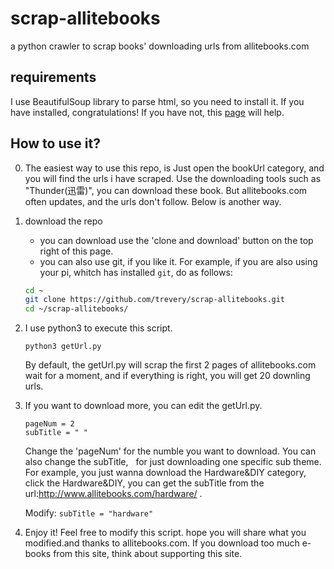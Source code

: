 # scrap-allitebooks
a python crawler to scrap books' downloading urls from allitebooks.com

## requirements
I use BeautifulSoup library to parse html, so you need to install it.
If you have installed, congratulations! If you have not, this [page](https://beautifulsoup.readthedocs.io/zh_CN/v4.4.0/#id8) will help.


## How to use it?

0. The easiest way to use this repo, is Just open the bookUrl category, and you will find the urls i have scraped. Use the downloading tools such as "Thunder(迅雷)", you can download these book. But allitebooks.com often updates, and the urls don't follow. Below is another way.

1. download the repo
    - you can download use the 'clone and download' button on the top right of this page.
    - you can also use git, if you like it. For example, if you are also using your pi, whitch has installed `git`, do as follows:
   ```bash
   cd ~
   git clone https://github.com/trevery/scrap-allitebooks.git
   cd ~/scrap-allitebooks/ 
   ```
 
2. I use python3 to execute this script.
   ```
   python3 getUrl.py
   ```
   By default, the getUrl.py will scrap the first 2 pages of allitebooks.com
   wait for a moment, and if everything is right, you will get 20 downling urls.
   
3. If you want to download more, you can edit the getUrl.py. 

   ```
   pageNum = 2
   subTitle = " "
   ```   
   Change the 'pageNum' for the numble you want to download. You can also change the subTitle, 
   for just downloading one specific sub theme. For example, you just wanna download the Hardware&DIY category,
   click the Hardware&DIY, you can get the subTitle from the url:http://www.allitebooks.com/hardware/ .
   
   Modify:
   `subTitle = "hardware"`
   
4. Enjoy it! Feel free to modify this script. hope you will share what you modified.and thanks to allitebooks.com. If you download too      much e-books from this site, think about supporting this site.
